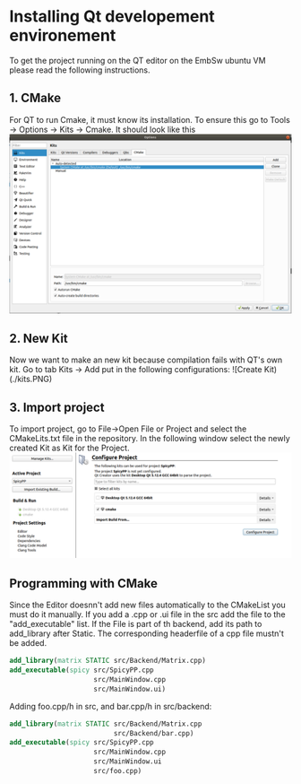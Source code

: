 # Installing Qt developement environement
To get the project running on the QT editor on the EmbSw ubuntu VM please read the following instructions.
## 1. CMake 
  For QT to run Cmake, it must know its installation. To ensure this go to Tools -> Options -> Kits -> Cmake. It should look like this
  ![CMake tab](./cmake.PNG)
  
## 2. New Kit
  Now we want to make an new kit because compilation fails with QT's own kit. Go to tab Kits -> Add put in the following configurations:
  ![Create Kit)(./kits.PNG)

## 3. Import project
  To import project, go to File->Open File or Project and select the CMakeLits.txt file in the repository. In the following window select the newly created Kit as Kit for the       Project.
  ![Select kit](./import.PNG)
  
## Programming with CMake
Since the Editor doesnn't add new files automatically to the CMakeList you must do it manually. If you add a .cpp or .ui file in the src add the file to the "add_executable" list. If the File is part of th backend, add its path to add_library after Static. The corresponding headerfile of a cpp file mustn't be added.
```Cmake
add_library(matrix STATIC src/Backend/Matrix.cpp)
add_executable(spicy src/SpicyPP.cpp
                     src/MainWindow.cpp
                     src/MainWindow.ui)
```
Adding foo.cpp/h in src, and bar.cpp/h in src/backend:
```Cmake
add_library(matrix STATIC src/Backend/Matrix.cpp
                          src/Backend/bar.cpp)
add_executable(spicy src/SpicyPP.cpp
                     src/MainWindow.cpp
                     src/MainWindow.ui
                     src/foo.cpp)
```

